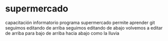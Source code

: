 # supermercado
capacitación informatorio programa supermercado
permite aprender git
seguimos editando de arriba
seguimos editando de abajo
volvemos a editar de arriba para bajo
de arriba hacia abajo como la lluvia
